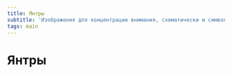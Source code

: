 ```yaml
---
title: Янтры
subtitle: 'Изображения для концентрации внимания, схематически и символически передающие содержание учения'
tags: main
---
```


# Янтры